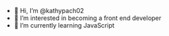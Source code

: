 - 👋 Hi, I’m @kathypach02
- 👀 I’m interested in becoming a front end developer
- 🌱 I’m currently learning JavaScript


<!---
kathypach02/kathypach02 is a ✨ special ✨ repository because its `README.md` (this file) appears on your GitHub profile.
You can click the Preview link to take a look at your changes.
--->

